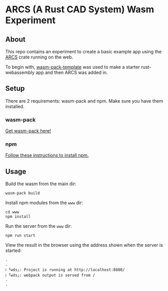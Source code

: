 # ARCS (A Rust CAD System) Wasm Experiment

## About

This repo contains an experiment to create a basic example app using the [ARCS](https://github.com/Michael-F-Bryan/arcs) crate
running on the web.

To begin with, [wasm-pack-template](https://rustwasm.github.io/docs/book/game-of-life/hello-world.html) was used to make a starter rust-webassembly app and then ARCS was added in.

## Setup

There are 2 requirements: wasm-pack and npm. Make sure you have them installed.

### wasm-pack

[Get wasm-pack here!](https://rustwasm.github.io/wasm-pack/installer/)

### npm

[Follow these instructions to install npm.](https://www.npmjs.com/get-npm)

## Usage

Build the wasm from the main dir:

```
wasm-pack build
```

Install npm modules from the `www` dir:

```
cd www
npm install
```

Run the server from the `www` dir:

```
npm run start
```

View the result in the browser using the address shown when the server is started:

```
.
.
ℹ ｢wds｣: Project is running at http://localhost:8080/
ℹ ｢wds｣: webpack output is served from /
.
.
```
